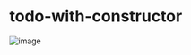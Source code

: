 # todo-with-constructor

![image](https://user-images.githubusercontent.com/75024157/189232584-b6737ab8-4773-49eb-ac72-a4f0e8a73d95.png)
